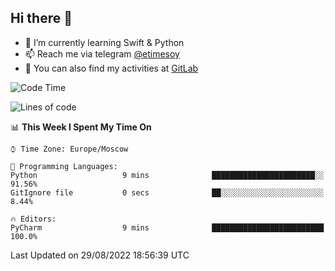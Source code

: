 ## Hi there 👋
- 🌱 I’m currently learning Swift & Python
- 📫 Reach me via telegram [@etimesoy](https://t.me/etimesoy/)
- 🦊 You can also find my activities at [GitLab](https://gitlab.com/etimesoy)

<!--START_SECTION:waka-->
![Code Time](http://img.shields.io/badge/Code%20Time-1%2C355%20hrs%2056%20mins-blue)

![Lines of code](https://img.shields.io/badge/From%20Hello%20World%20I%27ve%20Written-188%20Thousand%20lines%20of%20code-blue)

📊 **This Week I Spent My Time On** 

```text
⌚︎ Time Zone: Europe/Moscow

💬 Programming Languages: 
Python                   9 mins              ███████████████████████░░   91.56% 
GitIgnore file           0 secs              ██░░░░░░░░░░░░░░░░░░░░░░░   8.44%

🔥 Editors: 
PyCharm                  9 mins              █████████████████████████   100.0%

```


 Last Updated on 29/08/2022 18:56:39 UTC
<!--END_SECTION:waka-->
